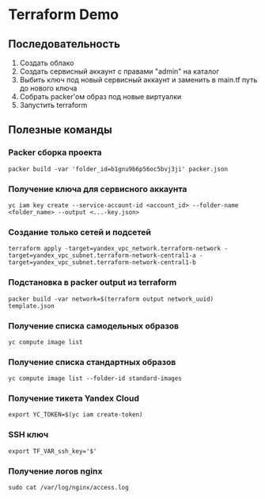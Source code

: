 # Terraform Demo
## Последовательность
1. Создать облако
2. Создать сервисный аккаунт с правами "admin" на каталог
3. Выбить ключ под новый сервисный аккаунт и заменить в main.tf путь до нового ключа
4. Собрать packer'ом образ под новые виртуалки
5. Запустить terraform

## Полезные команды
### Packer сборка проекта
```packer build -var 'folder_id=b1gnu9b6p56oc5bvj3ji' packer.json```

### Получение ключа для сервисного аккаунта
```yc iam key create --service-account-id <account_id> --folder-name <folder_name> --output <...-key.json>```

### Создание только сетей и подсетей
```terraform apply -target=yandex_vpc_network.terraform-network -target=yandex_vpc_subnet.terraform-network-central1-a -target=yandex_vpc_subnet.terraform-network-central1-b```

### Подстановка в packer output из terraform
```packer build -var network=$(terraform output network_uuid) template.json```

### Получение списка самодельных образов
```yc compute image list```

### Получение списка стандартных образов
```yc compute image list --folder-id standard-images```

### Получение тикета Yandex Cloud
```export YC_TOKEN=$(yc iam create-token)```

### SSH ключ
```export TF_VAR_ssh_key='$'```

### Получение логов nginx
```sudo cat /var/log/nginx/access.log```
